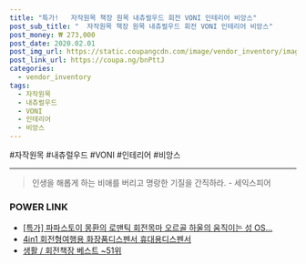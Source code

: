 ```yaml
--- 
title: "특가!   자작원목 책장 원목 내츄럴우드 회전 VONI 인테리어 비앙스" 
post_sub_title: "  자작원목 책장 원목 내츄럴우드 회전 VONI 인테리어 비앙스" 
post_money: ₩ 273,000 
post_date: 2020.02.01 
post_img_url: https://static.coupangcdn.com/image/vendor_inventory/images/2017/03/24/12/6/1185bb68-c30d-4d7c-a018-3a13a4448325.jpg 
post_link_url: https://coupa.ng/bnPttJ 
categories: 
  - vendor_inventory 
tags: 
  - 자작원목 
  - 내츄럴우드 
  - VONI 
  - 인테리어 
  - 비앙스 
--- 
```

  #자작원목 #내츄럴우드 #VONI #인테리어 #비앙스 
<hr> 

> 인생을 해롭게 하는 비애를 버리고 명랑한 기질을 간직하라. - 세익스피어 


### POWER LINK

* <a href="https://blog.naver.com/an0733/221791242604" target="_blank">[특가] 파파스토이 몽환의 로맨틱 회전목마 오르골 하울의 움직이는 성 OS...</a>
* <a href="https://blog.naver.com/an0733/221785181988" target="_blank">4in1 회전형여행용 화장품디스펜서 휴대용디스펜서</a>
* <a href="https://blog.naver.com/santokki14/221792144586" target="_blank">생활 / 회전책장 베스트 ~51위</a>
